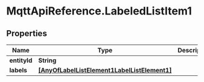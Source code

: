 # MqttApiReference.LabeledListItem1

## Properties

Name | Type | Description | Notes
------------ | ------------- | ------------- | -------------
**entityId** | **String** |  | [optional] 
**labels** | [**[AnyOfLabelListElement1LabelListElement1]**](AnyOfLabelListElement1LabelListElement1.md) |  | [optional] 


